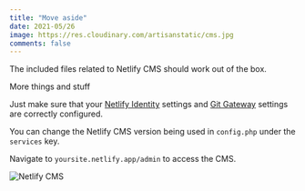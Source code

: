 ```yaml
---
title: "Move aside"
date: 2021-05/26
image: https://res.cloudinary.com/artisanstatic/cms.jpg
comments: false
---
```


The included files related to Netlify CMS should work out of the box.

More things and stuff

Just make sure that your [Netlify Identity](https://docs.netlify.com/visitor-access/identity) settings and [Git Gateway](https://docs.netlify.com/visitor-access/git-gateway) settings are correctly configured.

You can change the Netlify CMS version being used in `config.php` under the `services` key.

Navigate to `yoursite.netlify.app/admin` to access the CMS.

![Netlify CMS](https://res.cloudinary.com/artisanstatic/netlify-cms.png)

